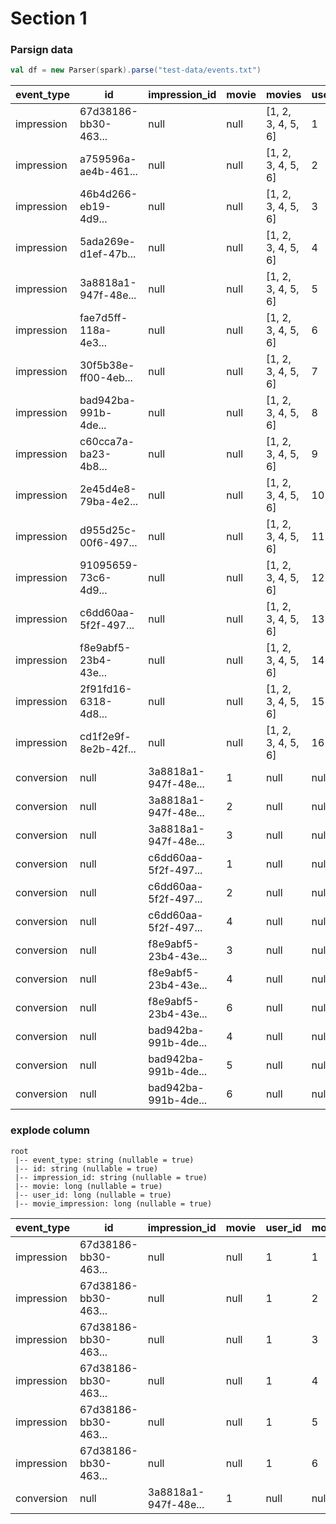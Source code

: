 # Section 1

### Parsign data


```scala
val df = new Parser(spark).parse("test-data/events.txt")
```


event_type|                  id|       impression_id|movie|            movies|user_id
----------|--------------------|--------------------|-----|------------------|-------
impression|67d38186-bb30-463...|                null| null|\[1, 2, 3, 4, 5, 6\]|      1
impression|a759596a-ae4b-461...|                null| null|\[1, 2, 3, 4, 5, 6\]|      2
impression|46b4d266-eb19-4d9...|                null| null|\[1, 2, 3, 4, 5, 6\]|      3
impression|5ada269e-d1ef-47b...|                null| null|\[1, 2, 3, 4, 5, 6\]|      4
impression|3a8818a1-947f-48e...|                null| null|\[1, 2, 3, 4, 5, 6\]|      5
impression|fae7d5ff-118a-4e3...|                null| null|\[1, 2, 3, 4, 5, 6\]|      6
impression|30f5b38e-ff00-4eb...|                null| null|\[1, 2, 3, 4, 5, 6\]|      7
impression|bad942ba-991b-4de...|                null| null|\[1, 2, 3, 4, 5, 6\]|      8
impression|c60cca7a-ba23-4b8...|                null| null|\[1, 2, 3, 4, 5, 6\]|      9
impression|2e45d4e8-79ba-4e2...|                null| null|\[1, 2, 3, 4, 5, 6\]|     10
impression|d955d25c-00f6-497...|                null| null|\[1, 2, 3, 4, 5, 6\]|     11
impression|91095659-73c6-4d9...|                null| null|\[1, 2, 3, 4, 5, 6\]|     12
impression|c6dd60aa-5f2f-497...|                null| null|\[1, 2, 3, 4, 5, 6\]|     13
impression|f8e9abf5-23b4-43e...|                null| null|\[1, 2, 3, 4, 5, 6\]|     14
impression|2f91fd16-6318-4d8...|                null| null|\[1, 2, 3, 4, 5, 6\]|     15
impression|cd1f2e9f-8e2b-42f...|                null| null|\[1, 2, 3, 4, 5, 6\]|     16
conversion|                null|3a8818a1-947f-48e...|    1|              null|   null
conversion|                null|3a8818a1-947f-48e...|    2|              null|   null
conversion|                null|3a8818a1-947f-48e...|    3|              null|   null
conversion|                null|c6dd60aa-5f2f-497...|    1|              null|   null
conversion|                null|c6dd60aa-5f2f-497...|    2|              null|   null
conversion|                null|c6dd60aa-5f2f-497...|    4|              null|   null
conversion|                null|f8e9abf5-23b4-43e...|    3|              null|   null
conversion|                null|f8e9abf5-23b4-43e...|    4|              null|   null
conversion|                null|f8e9abf5-23b4-43e...|    6|              null|   null
conversion|                null|bad942ba-991b-4de...|    4|              null|   null
conversion|                null|bad942ba-991b-4de...|    5|              null|   null
conversion|                null|bad942ba-991b-4de...|    6|              null|   null


### explode column

```
root
 |-- event_type: string (nullable = true)
 |-- id: string (nullable = true)
 |-- impression_id: string (nullable = true)
 |-- movie: long (nullable = true)
 |-- user_id: long (nullable = true)
 |-- movie_impression: long (nullable = true)
```

event_type|                  id|       impression_id|movie|user_id|movie_impression
----------|--------------------|--------------------|-----|-------|----------------
impression|67d38186-bb30-463...|                null| null|      1|               1
impression|67d38186-bb30-463...|                null| null|      1|               2
impression|67d38186-bb30-463...|                null| null|      1|               3
impression|67d38186-bb30-463...|                null| null|      1|               4
impression|67d38186-bb30-463...|                null| null|      1|               5
impression|67d38186-bb30-463...|                null| null|      1|               6
conversion|                null|3a8818a1-947f-48e...|    1|   null|            null
